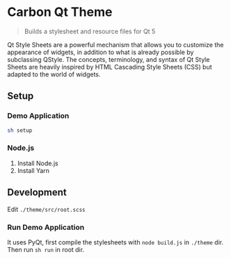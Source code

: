 # Carbon Qt Theme

> Builds a stylesheet and resource files for Qt 5

Qt Style Sheets are a powerful mechanism that allows you to customize the appearance of widgets, in addition to what is already possible by subclassing QStyle. The concepts, terminology, and syntax of Qt Style Sheets are heavily inspired by HTML Cascading Style Sheets (CSS) but adapted to the world of widgets.

## Setup
### Demo Application

```bash
sh setup
```

### Node.js

1. Install Node.js
1. Install Yarn

## Development

Edit `./theme/src/root.scss`

### Run Demo Application

It uses PyQt, first compile the stylesheets with `node build.js` in `./theme` dir. Then run `sh run` in root dir.
